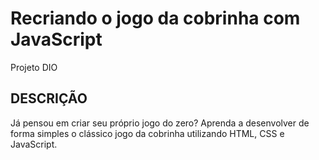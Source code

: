 # Recriando o jogo da cobrinha com JavaScript

Projeto DIO

## DESCRIÇÃO
Já pensou em criar seu próprio jogo do zero? Aprenda a desenvolver de forma simples o clássico jogo da cobrinha utilizando HTML, CSS e JavaScript.